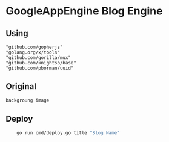 # GoogleAppEngine Blog Engine

## Using

	"github.com/gopherjs"
	"golang.org/x/tools"
	"github.com/gorilla/mux"
	"github.com/knightso/base"
	"github.com/pborman/uuid"

## Original

    backgroung image

## Deploy

```bash
    go run cmd/deploy.go title "Blog Name"
```

